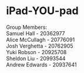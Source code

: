 iPad-YOU-pad
============

Group Members: <br />
Samuel Hall - 20362977<br />
Alice McCullagh - 20776091<br />
Josh Verghetta - 20762905<br />
Yuki Robson - 20925708<br />
Sheldon Liu - 20993544<br />
Andrew Edwards - 20937641<br />
